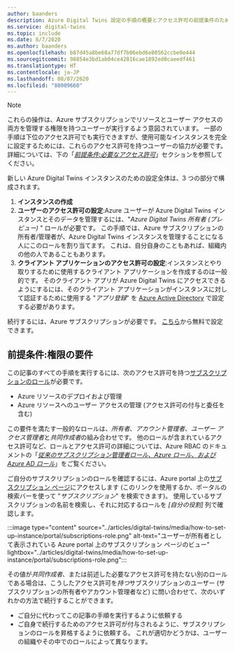 ```yaml
---
author: baanders
description: Azure Digital Twins 設定の手順の概要とアクセス許可の前提条件のためのインクルード ファイル
ms.service: digital-twins
ms.topic: include
ms.date: 8/7/2020
ms.author: baanders
ms.openlocfilehash: b87d45a8be68a77df7b06ebd6e80562ccbe0e444
ms.sourcegitcommit: 98854e3bd1ab04ce42816cae1892ed0caeedf461
ms.translationtype: HT
ms.contentlocale: ja-JP
ms.lasthandoff: 08/07/2020
ms.locfileid: "88009660"
---
```

>[!NOTE]
>これらの操作は、Azure サブスクリプションでリソースとユーザー アクセスの両方を管理する権限を持つユーザーが実行するよう意図されています。 一部の手順は下位のアクセス許可でも実行できますが、使用可能なインスタンスを完全に設定するためには、これらのアクセス許可を持つユーザーの協力が必要です。 詳細については、下の「[*前提条件:必要なアクセス許可*](#prerequisites-permission-requirements)」セクションを参照してください。

新しい Azure Digital Twins インスタンスのための設定全体は、3 つの部分で構成されます。
1. **インスタンスの作成**
2. **ユーザーのアクセス許可の設定**:Azure ユーザーが Azure Digital Twins インスタンスとそのデータを管理するには、"*Azure Digital Twins 所有者 (プレビュー)* " ロールが必要です。 この手順では、Azure サブスクリプションの所有者/管理者が、Azure Digital Twins インスタンスを管理することになる人にこのロールを割り当てます。 これは、自分自身のこともあれば、組織内の他の人であることもあります。
3. **クライアント アプリケーションのアクセス許可の設定**:インスタンスとやり取りするために使用するクライアント アプリケーションを作成するのは一般的です。 そのクライアント アプリが Azure Digital Twins にアクセスできるようにするには、そのクライアント アプリケーションがインスタンスに対して認証するために使用する "*アプリ登録*" を [Azure Active Directory](../articles/active-directory/fundamentals/active-directory-whatis.md) で設定する必要があります。

続行するには、Azure サブスクリプションが必要です。 [こちら](https://azure.microsoft.com/free/?WT.mc_id=A261C142F)から無料で設定できます。

## <a name="prerequisites-permission-requirements"></a>前提条件:権限の要件

この記事のすべての手順を実行するには、次のアクセス許可を持つ[サブスクリプションのロール](../articles/role-based-access-control/rbac-and-directory-admin-roles.md)が必要です。
* Azure リソースのデプロイおよび管理
* Azure リソースへのユーザー アクセスの管理 (アクセス許可の付与と委任を含む)

この要件を満たす一般的なロールは、*所有者*、*アカウント管理者*、*ユーザー アクセス管理者*と*共同作成者*の組み合わせです。 他のロールが含まれているアクセス許可など、ロールとアクセス許可の詳細については、Azure RBAC のドキュメントの「[*従来のサブスクリプション管理者ロール、Azure ロール、および Azure AD ロール*](../articles/role-based-access-control/rbac-and-directory-admin-roles.md)」をご覧ください。

ご自分のサブスクリプションのロールを確認するには、Azure portal 上の[サブスクリプション ページ](https://portal.azure.com/#blade/Microsoft_Azure_Billing/SubscriptionsBlade)にアクセスします (このリンクを使用するか、ポータルの検索バーを使って "*サブスクリプション*" を検索できます)。 使用しているサブスクリプションの名前を検索し、それに対応するロールを *[自分の役割]* 列で確認します。

:::image type="content" source="../articles/digital-twins/media/how-to-set-up-instance/portal/subscriptions-role.png" alt-text="ユーザーが所有者として表示されている Azure portal 上のサブスクリプション ページのビュー" lightbox="../articles/digital-twins/media/how-to-set-up-instance/portal/subscriptions-role.png":::

その値が*共同作成者*、または前述した必要なアクセス許可を持たない別のロールである場合は、こうしたアクセス許可を*持つ*サブスクリプションのユーザー (サブスクリプションの所有者やアカウント管理者など) に問い合わせて、次のいずれかの方法で続行することができます。
* ご自分に代わってこの記事の手順を実行するように依頼する
* ご自身で続行するためのアクセス許可が付与されるように、サブスクリプションのロールを昇格するように依頼する。 これが適切かどうかは、ユーザーの組織やその中でのロールによって異なります。